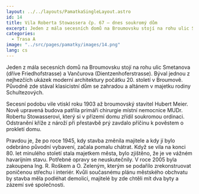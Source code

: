 ```yaml
---
layout: ../../layouts/PamatkaSingleLayout.astro
id: 14
title: Vila Roberta Stowassera čp. 67 – dnes soukromý dům
excerpt: Jeden z mála secesních domů na Broumovsku stojí na rohu ulic Smetanova (dříve Friedhofstrasse) a Vančurova (Dientzenhoferstrasse). Býval jednou z nejhezčích ukázek moderní architektury počátku 20. století v Broumově. Původně zde stával klasicistní dům se zahradou a altánem v majetku rodiny Schultezových.
categories:
  - Trasa A
image: "../src/pages/pamatky/images/14.png"
lang: cs
---
```


Jeden z mála secesních domů na Broumovsku stojí na rohu ulic Smetanova (dříve Friedhofstrasse) a Vančurova (Dientzenhoferstrasse). Býval jednou z nejhezčích ukázek moderní architektury počátku 20. století v Broumově. Původně zde stával klasicistní dům se zahradou a altánem v majetku rodiny Schultezových.

Secesní podobu vile vtiskl roku 1903 až broumovský stavitel Hubert Meier. Nově upravená budova patřila primáři chirurgie místní nemocnice MUDr. Robertu Stowasserovi, který si v přízemí domu zřídil soukromou ordinaci. Odstranění kříže z nároží při přestavbě prý zavdalo příčinu k pověstem o prokletí domu.

Pravdou je, že po roce 1945, kdy stavba změnila majitele a kdy jí bylo odebráno původní vybavení, začala pomalu chátrat. Když se vila na konci 80. let minulého století stala majetkem města, bylo zjištěno, že je ve vážném havarijním stavu. Potřebné opravy se neuskutečnily. V roce 2005 byla zakoupena Ing. R. Roškem a O. Zeleným, kterým se podařilo zrekonstruovat poničenou střechu i interiér. Kvůli současnému plánu městského obchvatu by stavba měla podléhat demolici, majitelé by zde chtěli mít dva byty a zázemí své společnosti.
